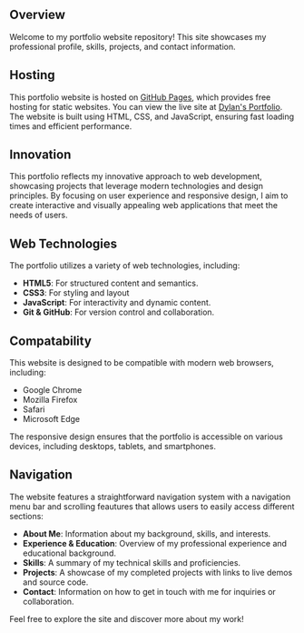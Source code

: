 ## Overview
Welcome to my portfolio website repository! This site showcases my professional profile, skills, projects, and contact information.

## Hosting
This portfolio website is hosted on [GitHub Pages](https://pages.github.com/), which provides free hosting for static websites. You can view the live site at [Dylan's Portfolio](https://dylanoelofse.github.io/DylansPortfolio_VirtualCV/). The website is built using HTML, CSS, and JavaScript, ensuring fast loading times and efficient performance.

## Innovation
This portfolio reflects my innovative approach to web development, showcasing projects that leverage modern technologies and design principles. By focusing on user experience and responsive design, I aim to create interactive and visually appealing web applications that meet the needs of users.

## Web Technologies
The portfolio utilizes a variety of web technologies, including:

- **HTML5**: For structured content and semantics.
- **CSS3**: For styling and layout
- **JavaScript**: For interactivity and dynamic content.
- **Git & GitHub**: For version control and collaboration.

## Compatability
This website is designed to be compatible with modern web browsers, including:

- Google Chrome
- Mozilla Firefox
- Safari
- Microsoft Edge

The responsive design ensures that the portfolio is accessible on various devices, including desktops, tablets, and smartphones.

## Navigation
The website features a straightforward navigation system with a navigation menu bar and scrolling feautures that allows users to easily access different sections:

- **About Me**: Information about my background, skills, and interests.
- **Experience & Education**: Overview of my professional experience and educational background.
- **Skills**: A summary of my technical skills and proficiencies.
- **Projects**: A showcase of my completed projects with links to live demos and source code.
- **Contact**: Information on how to get in touch with me for inquiries or collaboration.

Feel free to explore the site and discover more about my work!

